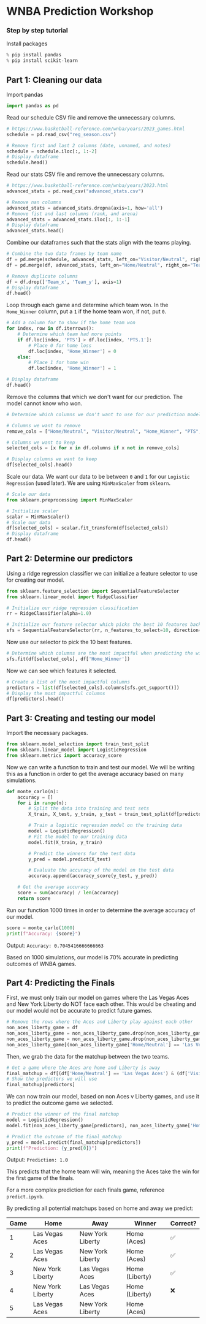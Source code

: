 # WNBA Prediction Workshop

### Step by step tutorial

Install packages

```py
% pip install pandas
% pip install scikit-learn
```

## Part 1: Cleaning our data

Import pandas
```py
import pandas as pd
```

Read our schedule CSV file and remove the unnecessary columns.

```py
# https://www.basketball-reference.com/wnba/years/2023_games.html
schedule = pd.read_csv("reg_season.csv")

# Remove first and last 2 columns (date, unnamed, and notes)
schedule = schedule.iloc[:, 1:-2]
# Display dataframe
schedule.head()
```

Read our stats CSV file and remove the unnecessary columns.

```py
# https://www.basketball-reference.com/wnba/years/2023.html
advanced_stats = pd.read_csv("advanced_stats.csv")

# Remove nan columns
advanced_stats = advanced_stats.dropna(axis=1, how='all')
# Remove fist and last columns (rank, and arena)
advanced_stats = advanced_stats.iloc[:, 1:-1]
# Display dataframe
advanced_stats.head()
```

Combine our dataframes such that the stats align with the teams playing.

```py
# Combine the two data frames by team name
df = pd.merge(schedule, advanced_stats, left_on="Visitor/Neutral", right_on="Team")
df = pd.merge(df, advanced_stats, left_on="Home/Neutral", right_on="Team")

# Remove duplicate columns
df = df.drop(['Team_x', 'Team_y'], axis=1)
# Display dataframe
df.head()
```

Loop through each game and determine which team won. In the `Home_Winner` column, put a `1` if the home team won, if not, put `0`.

```py
# Add a column for to show if the home team won
for index, row in df.iterrows():
    # Determine which team had more points
    if df.loc[index, 'PTS'] > df.loc[index, 'PTS.1']:
        # Place 0 for home loss
        df.loc[index, 'Home_Winner'] = 0
    else:
        # Place 1 for home win
        df.loc[index, 'Home_Winner'] = 1

# Display dataframe
df.head()
```

Remove the columns that which we don't want for our prediction. The model cannot know who won.

```py
# Determine which columns we don't want to use for our prediction model

# Columns we want to remove
remove_cols = ["Home/Neutral", "Visitor/Neutral", "Home_Winner", "PTS", "PTS.1"]

# Columns we want to keep
selected_cols = [x for x in df.columns if x not in remove_cols]

# Display columns we want to keep
df[selected_cols].head()
```

Scale our data. We want our data to be between `0` and `1` for our `Logistic Regression` (used later). We are using `MinMaxScaler` from `sklearn`.

```py
# Scale our data
from sklearn.preprocessing import MinMaxScaler

# Initialize scaler
scalar = MinMaxScaler()
# Scale our data
df[selected_cols] = scalar.fit_transform(df[selected_cols])
# Display dataframe
df.head()
```

## Part 2: Determine our predictors

Using a ridge regression classifier we can initialize a feature selector to use for creating our model.

```py
from sklearn.feature_selection import SequentialFeatureSelector
from sklearn.linear_model import RidgeClassifier

# Initialize our ridge regression classification
rr = RidgeClassifier(alpha=1.0)

# Initialize our feature selector which picks the best 10 features backward
sfs = SequentialFeatureSelector(rr, n_features_to_select=10, direction='backward')
```

Now use our selector to pick the 10 best features.

```py
# Determine which columns are the most impactful when predicting the winner
sfs.fit(df[selected_cols], df['Home_Winner'])
```

Now we can see which features it selected.

```py
# Create a list of the most impactful columns
predictors = list(df[selected_cols].columns[sfs.get_support()])
# Display the most impactful columns
df[predictors].head()
```

## Part 3: Creating and testing our model

Import the necessary packages.

```py
from sklearn.model_selection import train_test_split
from sklearn.linear_model import LogisticRegression
from sklearn.metrics import accuracy_score
```

Now we can write a function to train and test our model. We will be writing this as a function in order to get the average accuracy based on many simulations.

```py
def monte_carlo(n):
    accuracy = []
    for i in range(n):
        # Split the data into training and test sets
        X_train, X_test, y_train, y_test = train_test_split(df[predictors], df['Home_Winner'], test_size=0.2)

        # Train a logistic regression model on the training data
        model = LogisticRegression()
        # Fit the model to our training data
        model.fit(X_train, y_train)

        # Predict the winners for the test data
        y_pred = model.predict(X_test)

        # Evaluate the accuracy of the model on the test data
        accuracy.append(accuracy_score(y_test, y_pred))

    # Get the average accuracy
    score = sum(accuracy) / len(accuracy)
    return score
```

Run our function 1000 times in order to determine the average accuracy of our model.

```py
score = monte_carlo(1000)
print(f"Accuracy: {score}")
```

Output: `Accuracy: 0.7045416666666663`

Based on 1000 simulations, our model is 70% accurate in predicting outcomes of WNBA games.

## Part 4: Predicting the Finals

First, we must only train our model on games where the Las Vegas Aces and New York Liberty do NOT face each other. This would be cheating and our model would not be accurate to predict future games.

```py
# Remove the rows where the Aces and Liberty play against each other
non_aces_liberty_game = df
non_aces_liberty_game = non_aces_liberty_game.drop(non_aces_liberty_game[(non_aces_liberty_game['Home/Neutral'] == 'Las Vegas Aces') & (non_aces_liberty_game['Visitor/Neutral'] == 'New York Liberty')].index)
non_aces_liberty_game = non_aces_liberty_game.drop(non_aces_liberty_game[(non_aces_liberty_game['Home/Neutral'] == 'New York Liberty') & (non_aces_liberty_game['Visitor/Neutral'] == 'Las Vegas Aces')].index)
non_aces_liberty_game[(non_aces_liberty_game['Home/Neutral'] == 'Las Vegas Aces') & (non_aces_liberty_game['Visitor/Neutral'] == 'New York Liberty')]
```

Then, we grab the data for the matchup between the two teams.

```py
# Get a game where the Aces are home and Liberty is away
final_matchup = df[(df['Home/Neutral'] == 'Las Vegas Aces') & (df['Visitor/Neutral'] == 'New York Liberty')][:1]
# Show the predictors we will use
final_matchup[predictors]
```

We can now train our model, based on non Aces v Liberty games, and use it to predict the outcome game we selected.

```py
# Predict the winner of the final matchup
model = LogisticRegression()
model.fit(non_aces_liberty_game[predictors], non_aces_liberty_game['Home_Winner'])

# Predict the outcome of the final_matchup
y_pred = model.predict(final_matchup[predictors])
print(f"Prediction: {y_pred[0]}")
```

Output: `Prediction: 1.0`

This predicts that the home team will win, meaning the Aces take the win for the first game of the finals.

For a more complex prediction for each finals game, reference `predict.ipynb`.

By predicting all potential matchups based on home and away we predict:

| Game | Home                | Away                | Winner           |   Correct? |
| --- | ------------------- | ------------------- | ---------------- | -----|
| 1 | Las Vegas Aces      | New York Liberty    | Home (Aces)   |    ✅ |
| 2 | Las Vegas Aces      | New York Liberty    | Home (Aces)   |    ✅ |
| 3 | New York Liberty    | Las Vegas Aces      | Home (Liberty) |    ✅ |
| 4 | New York Liberty    | Las Vegas Aces      | Home (Liberty) |    ❌ |
| 5 | Las Vegas Aces      | New York Liberty    | Home (Aces)   | |
